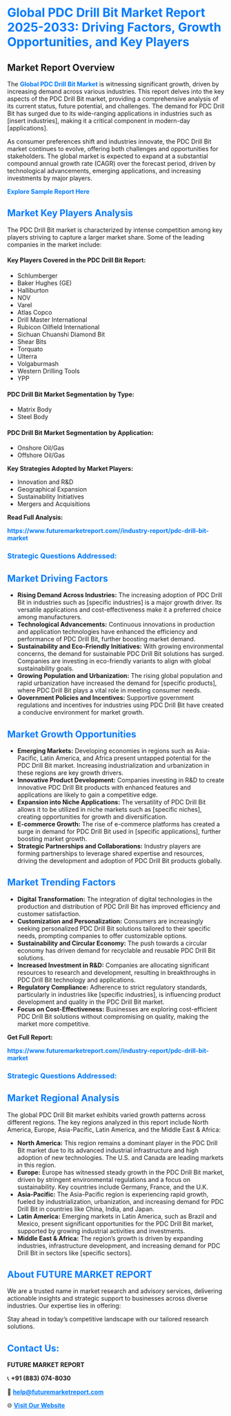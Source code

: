 <h1 style="color: #007BFF;">Global PDC Drill Bit Market Report 2025-2033: Driving Factors, Growth Opportunities, and Key Players</h1>

<section id="overview">
<h2>Market Report Overview</h2>
<p>The <a href="https://www.futuremarketreport.com//industry-report/pdc-drill-bit-market" style="color: #007BFF; text-decoration: none;"><strong>Global PDC Drill Bit Market</strong></a> is witnessing significant growth, driven by increasing demand across various industries. This report delves into the key aspects of the PDC Drill Bit market, providing a comprehensive analysis of its current status, future potential, and challenges. The demand for PDC Drill Bit has surged due to its wide-ranging applications in industries such as [insert industries], making it a critical component in modern-day [applications].</p>
<p>As consumer preferences shift and industries innovate, the PDC Drill Bit market continues to evolve, offering both challenges and opportunities for stakeholders. The global market is expected to expand at a substantial compound annual growth rate (CAGR) over the forecast period, driven by technological advancements, emerging applications, and increasing investments by major players.</p>
</section>

<section id="overview">
<p><a href="https://www.futuremarketreport.com//request-sample/reportId=57543" style="color: #007BFF; text-decoration: none;"><strong>Explore Sample Report Here</strong></a></p>
</section>

<section id="key-players">
<h2 style="color: #007BFF;">Market Key Players Analysis</h2>
<p>The PDC Drill Bit market is characterized by intense competition among key players striving to capture a larger market share. Some of the leading companies in the market include:</p>
<h4>Key Players Covered in the PDC Drill Bit Report:</h4>
<ul><li>Schlumberger</li><li>Baker Hughes (GE)</li><li>Halliburton</li><li>NOV</li><li>Varel</li><li>Atlas Copco</li><li>Drill Master International</li><li>Rubicon Oilfield International</li><li>Sichuan Chuanshi Diamond Bit</li><li>Shear Bits</li><li>Torquato</li><li>Ulterra</li><li>Volgaburmash</li><li>Western Drilling Tools</li><li>YPP</li></ul>
<h4>PDC Drill Bit Market Segmentation by Type:</h4>
<ul><li>Matrix Body</li><li>Steel Body</li></ul>

<h4>PDC Drill Bit Market Segmentation by Application:</h4>
<ul><li>Onshore Oil/Gas</li><li>Offshore Oil/Gas</li></ul>
<p><strong>Key Strategies Adopted by Market Players:</strong></p>
<ul>
<li>Innovation and R&D</li>
<li>Geographical Expansion</li>
<li>Sustainability Initiatives</li>
<li>Mergers and Acquisitions</li>
</ul>
</section>

<section>
<p><strong>Read Full Analysis: </strong></p><a href="https://www.futuremarketreport.com//industry-report/pdc-drill-bit-market" style="color: #007BFF; text-decoration: none;"><strong>https://www.futuremarketreport.com//industry-report/pdc-drill-bit-market</strong></a>
<h3 style="color: #007BFF;">Strategic Questions Addressed:</h3>
</section>

<section id="driving-factors">
<h2 style="color: #007BFF;">Market Driving Factors</h2>
<ul>
<li><strong>Rising Demand Across Industries:</strong> The increasing adoption of PDC Drill Bit in industries such as [specific industries] is a major growth driver. Its versatile applications and cost-effectiveness make it a preferred choice among manufacturers.</li>
<li><strong>Technological Advancements:</strong> Continuous innovations in production and application technologies have enhanced the efficiency and performance of PDC Drill Bit, further boosting market demand.</li>
<li><strong>Sustainability and Eco-Friendly Initiatives:</strong> With growing environmental concerns, the demand for sustainable PDC Drill Bit solutions has surged. Companies are investing in eco-friendly variants to align with global sustainability goals.</li>
<li><strong>Growing Population and Urbanization:</strong> The rising global population and rapid urbanization have increased the demand for [specific products], where PDC Drill Bit plays a vital role in meeting consumer needs.</li>
<li><strong>Government Policies and Incentives:</strong> Supportive government regulations and incentives for industries using PDC Drill Bit have created a conducive environment for market growth.</li>
</ul>
</section>

<section id="growth-opportunities">
<h2 style="color: #007BFF;">Market Growth Opportunities</h2>
<ul>
<li><strong>Emerging Markets:</strong> Developing economies in regions such as Asia-Pacific, Latin America, and Africa present untapped potential for the PDC Drill Bit market. Increasing industrialization and urbanization in these regions are key growth drivers.</li>
<li><strong>Innovative Product Development:</strong> Companies investing in R&D to create innovative PDC Drill Bit products with enhanced features and applications are likely to gain a competitive edge.</li>
<li><strong>Expansion into Niche Applications:</strong> The versatility of PDC Drill Bit allows it to be utilized in niche markets such as [specific niches], creating opportunities for growth and diversification.</li>
<li><strong>E-commerce Growth:</strong> The rise of e-commerce platforms has created a surge in demand for PDC Drill Bit used in [specific applications], further boosting market growth.</li>
<li><strong>Strategic Partnerships and Collaborations:</strong> Industry players are forming partnerships to leverage shared expertise and resources, driving the development and adoption of PDC Drill Bit products globally.</li>
</ul>
</section>

<section id="trending-factors">
<h2 style="color: #007BFF;">Market Trending Factors</h2>
<ul>
<li><strong>Digital Transformation:</strong> The integration of digital technologies in the production and distribution of PDC Drill Bit has improved efficiency and customer satisfaction.</li>
<li><strong>Customization and Personalization:</strong> Consumers are increasingly seeking personalized PDC Drill Bit solutions tailored to their specific needs, prompting companies to offer customizable options.</li>
<li><strong>Sustainability and Circular Economy:</strong> The push towards a circular economy has driven demand for recyclable and reusable PDC Drill Bit solutions.</li>
<li><strong>Increased Investment in R&D:</strong> Companies are allocating significant resources to research and development, resulting in breakthroughs in PDC Drill Bit technology and applications.</li>
<li><strong>Regulatory Compliance:</strong> Adherence to strict regulatory standards, particularly in industries like [specific industries], is influencing product development and quality in the PDC Drill Bit market.</li>
<li><strong>Focus on Cost-Effectiveness:</strong> Businesses are exploring cost-efficient PDC Drill Bit solutions without compromising on quality, making the market more competitive.</li>
</ul>
</section>

<section>
<p><strong>Get Full Report: </strong></p><a href="https://www.futuremarketreport.com//industry-report/pdc-drill-bit-market" style="color: #007BFF; text-decoration: none;"><strong>https://www.futuremarketreport.com//industry-report/pdc-drill-bit-market</strong></a>
<h3 style="color: #007BFF;">Strategic Questions Addressed:</h3>
</section>


<section id="regional-analysis">
<h2 style="color: #007BFF;">Market Regional Analysis</h2>
<p>The global PDC Drill Bit market exhibits varied growth patterns across different regions. The key regions analyzed in this report include North America, Europe, Asia-Pacific, Latin America, and the Middle East & Africa:</p>
<ul>
<li><strong>North America:</strong> This region remains a dominant player in the PDC Drill Bit market due to its advanced industrial infrastructure and high adoption of new technologies. The U.S. and Canada are leading markets in this region.</li>
<li><strong>Europe:</strong> Europe has witnessed steady growth in the PDC Drill Bit market, driven by stringent environmental regulations and a focus on sustainability. Key countries include Germany, France, and the U.K.</li>
<li><strong>Asia-Pacific:</strong> The Asia-Pacific region is experiencing rapid growth, fueled by industrialization, urbanization, and increasing demand for PDC Drill Bit in countries like China, India, and Japan.</li>
<li><strong>Latin America:</strong> Emerging markets in Latin America, such as Brazil and Mexico, present significant opportunities for the PDC Drill Bit market, supported by growing industrial activities and investments.</li>
<li><strong>Middle East & Africa:</strong> The region’s growth is driven by expanding industries, infrastructure development, and increasing demand for PDC Drill Bit in sectors like [specific sectors].</li>
</ul>
</section>

<footer>
<h2 style="color: #007BFF;">About FUTURE MARKET REPORT</h2>
<p>We are a trusted name in market research and advisory services, delivering actionable insights and strategic support to businesses across diverse industries. Our expertise lies in offering:</p>

<p>Stay ahead in today’s competitive landscape with our tailored research solutions.</p>

<h2 style="color: #007BFF;">Contact Us:</h2>
<p><strong>FUTURE MARKET REPORT</strong></p>
<p>📞 <strong>+91 (883) 074-8030</strong></p>
<p>📧 <strong><a href="mailto:help@futuremarketreport.com" style="color: #007BFF;">help@futuremarketreport.com</a></strong></p>
<p>🌐 <strong><a href="https://www.futuremarketreport.com/" style="color: #007BFF;">Visit Our Website</a></strong></p>
</footer>